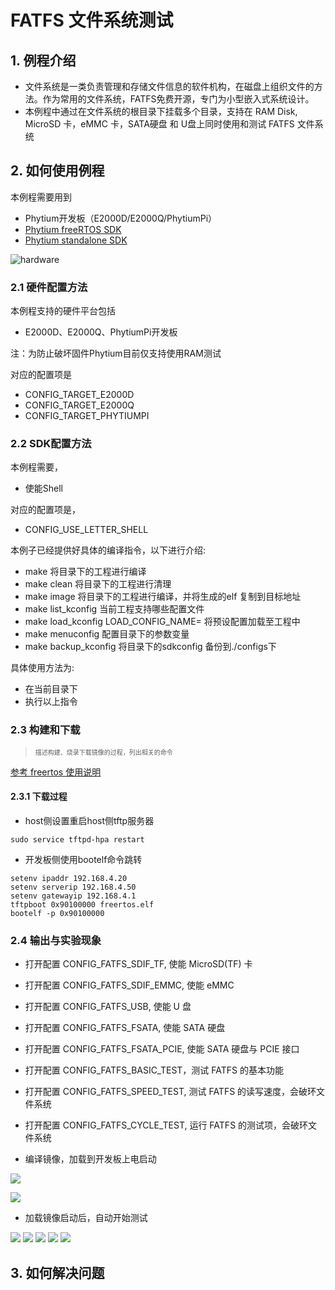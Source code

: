 # FATFS 文件系统测试

## 1. 例程介绍

- 文件系统是一类负责管理和存储文件信息的软件机构，在磁盘上组织文件的方法。作为常用的文件系统，FATFS免费开源，专门为小型嵌入式系统设计。
- 本例程中通过在文件系统的根目录下挂载多个目录，支持在 RAM Disk, MicroSD 卡，eMMC 卡，SATA硬盘 和 U盘上同时使用和测试 FATFS 文件系统


## 2. 如何使用例程

本例程需要用到
- Phytium开发板（E2000D/E2000Q/PhytiumPi）
- [Phytium freeRTOS SDK](https://gitee.com/phytium_embedded/phytium-free-rtos-sdk)
- [Phytium standalone SDK](https://gitee.com/phytium_embedded/phytium-standalone-sdk)

![hardware](./figures/hardware.png)

### 2.1 硬件配置方法

本例程支持的硬件平台包括
- E2000D、E2000Q、PhytiumPi开发板

注：为防止破坏固件Phytium目前仅支持使用RAM测试

对应的配置项是
- CONFIG_TARGET_E2000D
- CONFIG_TARGET_E2000Q
- CONFIG_TARGET_PHYTIUMPI

### 2.2 SDK配置方法

本例程需要，

- 使能Shell

对应的配置项是，

- CONFIG_USE_LETTER_SHELL

本例子已经提供好具体的编译指令，以下进行介绍:
- make 将目录下的工程进行编译
- make clean  将目录下的工程进行清理
- make image   将目录下的工程进行编译，并将生成的elf 复制到目标地址
- make list_kconfig 当前工程支持哪些配置文件
- make load_kconfig LOAD_CONFIG_NAME=<kconfig configuration files>  将预设配置加载至工程中
- make menuconfig   配置目录下的参数变量
- make backup_kconfig 将目录下的sdkconfig 备份到./configs下

具体使用方法为:
- 在当前目录下
- 执行以上指令

### 2.3 构建和下载

><font size="1">描述构建、烧录下载镜像的过程，列出相关的命令</font><br />

[参考 freertos 使用说明](../../../docs/reference/usr/usage.md)

#### 2.3.1 下载过程

- host侧设置重启host侧tftp服务器
```
sudo service tftpd-hpa restart
```

- 开发板侧使用bootelf命令跳转
```
setenv ipaddr 192.168.4.20  
setenv serverip 192.168.4.50 
setenv gatewayip 192.168.4.1 
tftpboot 0x90100000 freertos.elf
bootelf -p 0x90100000
```

### 2.4 输出与实验现象

- 打开配置 CONFIG_FATFS_SDIF_TF, 使能 MicroSD(TF) 卡
- 打开配置 CONFIG_FATFS_SDIF_EMMC, 使能 eMMC
- 打开配置 CONFIG_FATFS_USB, 使能 U 盘
- 打开配置 CONFIG_FATFS_FSATA, 使能 SATA 硬盘
- 打开配置 CONFIG_FATFS_FSATA_PCIE, 使能 SATA 硬盘与 PCIE 接口

- 打开配置 CONFIG_FATFS_BASIC_TEST，测试 FATFS 的基本功能
- 打开配置 CONFIG_FATFS_SPEED_TEST, 测试 FATFS 的读写速度，会破环文件系统
- 打开配置 CONFIG_FATFS_CYCLE_TEST, 运行 FATFS 的测试项，会破环文件系统
- 编译镜像，加载到开发板上电启动

![](./figures/config.png)

![](./figures/test_item.png)

- 加载镜像启动后，自动开始测试

![](./figures/test_1.png)
![](./figures/test_2.png)
![](./figures/test_3.png)
![](./figures/test_4.png)
![](./figures/test_5.png)

## 3. 如何解决问题
 